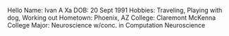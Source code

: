 Hello
Name: Ivan A Xa
DOB: 20 Sept 1991
Hobbies:  Traveling, Playing with dog, Working out
Hometown: Phoenix, AZ
College: Claremont McKenna College
Major: Neuroscience w/conc. in Computation Neuroscience